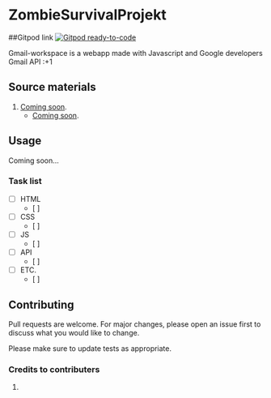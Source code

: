 # ZombieSurvivalProjekt

##Gitpod link
[![Gitpod ready-to-code](https://img.shields.io/badge/Gitpod-ready--to--code-blue?logo=gitpod)](https://gitpod.io/#https://github.com/Marcus4420/ZombieSurvivalProjekt)


Gmail-workspace is a webapp made with Javascript and Google developers Gmail API :+1

## Source materials
1. [Coming soon](Google.com).
    - [Coming soon](Google.com).



## Usage
 Coming soon...


### Task list
- [ ] HTML
    - [ ]
- [ ] CSS
    - [ ]
- [ ] JS
    - [ ]
- [ ] API
    - [ ]
- [ ] ETC.
    - [ ] 


## Contributing
Pull requests are welcome. For major changes, please open an issue first to discuss what you would like to change.

Please make sure to update tests as appropriate.

### Credits to contributers
1. 



